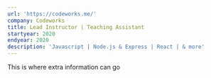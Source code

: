 ```yaml
---
url: 'https://codeworks.me/'
company: Codeworks
title: Lead Instructor | Teaching Assistant
startyear: 2020
endyear: 2020
description: 'Javascript | Node.js & Express | React | & more'
---
```


This is where extra information can go
